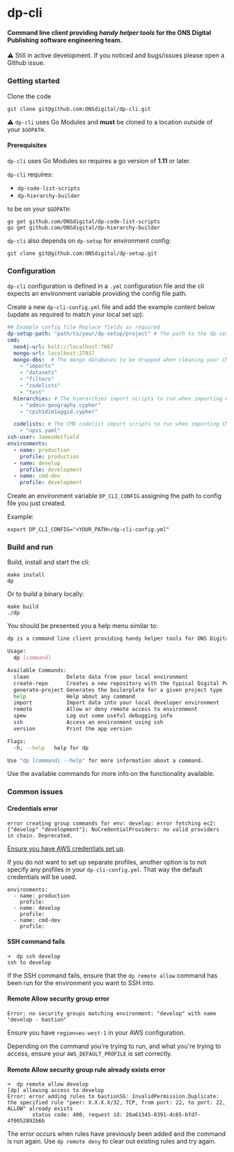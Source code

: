 # dp-cli

#### Command line client providing *handy helper tools* for the ONS Digital Publishing software engineering team.

:warning: Still in active development. If you noticed and bugs/issues please open a Github issue.

### Getting started
Clone the code
```
git clone git@github.com:ONSdigital/dp-cli.git
```

:warning: `dp-cli` uses Go Modules and **must** be cloned to a location outside of your `$GOPATH`.

#### Prerequisites
`dp-cli` uses Go Modules so requires a go version of **1.11** or later.

`dp-cli` requires:
- `dp-code-list-scripts`
- `dp-hierarchy-builder`

to be on your `$GOPATH`:
```
go get github.com/ONSdigital/dp-code-list-scripts
go get github.com/ONSdigital/dp-hierarchy-builder
```

`dp-cli` also depends on `dp-setup` for  environment config:
```
git clone git@github.com:ONSdigital/dp-setup.git
```


### Configuration
`dp-cli` configuration is defined in a `.yml` configuration file and the cli expects an environment variable providing the config file path.

Create a new `dp-cli-config.yml` file and add the example content below (update as required to match your local set up):

```yaml
## Example config file Replace fields as required
dp-setup-path: "path/to/your/dp-setup/project" # The path to the dp-setup repo on your machine.
cmd:
  neo4j-url: bolt://localhost:7687
  mongo-url: localhost:27017
  mongo-dbs:  # The mongo databases to be dropped when cleaning your CMD data
    - "imports"
    - "datasets"
    - "filters"
    - "codelists"
    - "test"
  hierarchies: # The hierarchies import scripts to run when importing CMD data.
    - "admin-geography.cypher"
    - "cpih1dim1aggid.cypher"

  codelists: # The CMD codelist import scripts to run when importing CMD data.
    - "opss.yaml"
ssh-user: JamesHetfield
environments:
  - name: production
    profile: production
  - name: develop
    profile: development
  - name: cmd-dev
    profile: development
```

Create an environment variable `DP_CLI_CONFIG` assigning the path to config file you just created.

Example:
```
export DP_CLI_CONFIG="<YOUR_PATH>/dp-cli-config.yml"
```

### Build and run

Build, install and start the cli:
```
make install
dp
```
Or to build a binary locally:
```
make build
./dp
```

You should be presented you a help menu similar to:
```bash
dp is a command line client providing handy helper tools for ONS Digital Publishing software engineers

Usage:
  dp [command]

Available Commands:
  clean            Delete data from your local environment
  create-repo      Creates a new repository with the typical Digital Publishing configurations
  generate-project Generates the boilerplate for a given project type
  help             Help about any command
  import           Import data into your local developer environment
  remote           Allow or deny remote access to environment
  spew             Log out some useful debugging info
  ssh              Access an environment using ssh
  version          Print the app version

Flags:
  -h, --help   help for dp

Use "dp [command] --help" for more information about a command.
```

Use the available commands for more info on the functionality available.

### Common issues

#### Credentials error

`error creating group commands for env: develop: error fetching ec2: {"develop" "development"}: NoCredentialProviders: no valid providers in chain. Deprecated.`

[Ensure you have AWS credentials set up](https://github.com/ONSdigital/dp/blob/master/guides/AWS_CREDENTIALS.md).

If you do not want to set up separate profiles, another option is to not specify any profiles in your `dp-cli-config.yml`. That way the default credentials will be used.

```
environments:
  - name: production
    profile:
  - name: develop
    profile:
  - name: cmd-dev
    profile:
```

#### SSH command fails

```
➜  dp ssh develop
ssh to develop
```

If the SSH command fails, ensure that the `dp remote allow` command has been run for the environment you want to SSH into.

#### Remote Allow security group error

`Error: no security groups matching environment: "develop" with name "develop - bastion"`

Ensure you have `region=eu-west-1` in your AWS configuration.

Depending on the command you're trying to run, and what you're trying to access, ensure your `AWS_DEFAULT_PROFILE` is set correctly.

#### Remote Allow security group rule already exists error

```
➜  dp remote allow develop
[dp] allowing access to develop
Error: error adding rules to bastionSG: InvalidPermission.Duplicate: the specified rule "peer: X.X.X.X/32, TCP, from port: 22, to port: 22, ALLOW" already exists
        status code: 400, request id: 26a61345-8391-4c65-bfd7-4f0052892b6b
```

The error occurs when rules have previously been added and the command is run again. Use `dp remote deny` to clear out existing rules and try again.
